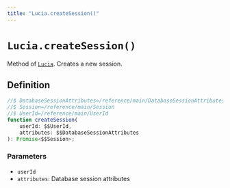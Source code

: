 ```yaml
---
title: "Lucia.createSession()"
---
```


# `Lucia.createSession()`

Method of [`Lucia`](/reference/main/Lucia). Creates a new session.

## Definition

```ts
//$ DatabaseSessionAttributes=/reference/main/DatabaseSessionAttributes
//$ Session=/reference/main/Session
//$ UserId=/reference/main/UserId
function createSession(
	userId: $$UserId,
	attributes: $$DatabaseSessionAttributes
): Promise<$$Session>;
```

### Parameters

-   `userId`
-   `attributes`: Database session attributes
